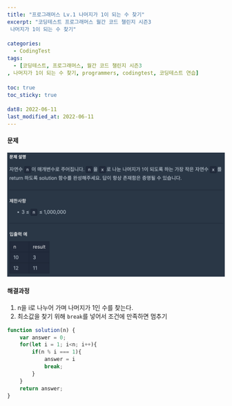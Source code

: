 ```yaml
---
title: "프로그래머스 Lv.1 나머지가 1이 되는 수 찾기"
excerpt: "코딩테스트 프로그래머스 월간 코드 챌린지 시즌3
 나머지가 1이 되는 수 찾기"

categories:
  - CodingTest
tags:
  - [코딩테스트, 프로그래머스, 월간 코드 챌린지 시즌3
, 나머지가 1이 되는 수 찾기, programmers, codingtest, 코딩테스트 연습]

toc: true
toc_sticky: true
 
dat8: 2022-06-11
last_modified_at: 2022-06-11
---
```


#### 문제
![23](/assets/images/23.png)

#### 해결과정
1. n을 i로 나누어 가며 나머지가 1인 수를 찾는다.
2. 최소값을 찾기 위해 `break`를 넣어서 조건에 만족하면 멈추기

```javascript
function solution(n) {
    var answer = 0;
    for(let i = 1; i<n; i++){
        if(n % i === 1){
            answer = i
            break;
        }
    }
    return answer;
}
```
